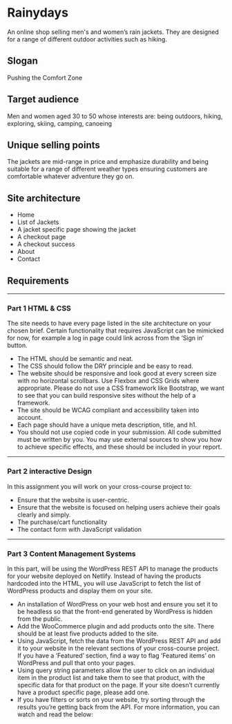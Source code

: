 # Rainydays

An online shop selling men's and women’s rain jackets. They are designed for a range of different outdoor activities such as hiking.

## Slogan
Pushing the Comfort Zone

## Target audience
Men and women aged 30 to 50 whose interests are: being outdoors, hiking, exploring, skiing, camping, canoeing

## Unique selling points
The jackets are mid-range in price and emphasize durability and being suitable for a range of different weather types ensuring customers are comfortable whatever adventure they go on.

## Site architecture
* Home
* List of Jackets
* A jacket specific page showing the jacket
* A checkout page
* A checkout success
* About
* Contact

## Requirements
---
### Part 1 HTML & CSS
The site needs to have every page listed in the site architecture on your chosen brief. Certain functionality that requires JavaScript can be mimicked for now, for example a log in page could link across from the ‘Sign in’ button.
* The HTML should be semantic and neat.
* The CSS should follow the DRY principle and be easy to read.
* The website should be responsive and look good at every screen size with no horizontal scrollbars. Use Flexbox and CSS Grids where appropriate. Please do not use a CSS framework like Bootstrap, we want to see that you can build responsive sites without the help of a framework.
* The site should be WCAG compliant and accessibility taken into account.
* Each page should have a unique meta description, title, and h1.
* You should not use copied code in your submission. All code submitted must be written by you. You may use external sources to show you how to achieve specific effects, and these should be included in your report.
---
### Part 2 interactive Design
In this assignment you will work on your cross-course project to:
* Ensure that the website is user-centric.
* Ensure that the website is focused on helping users achieve their goals clearly and simply.
* The purchase/cart functionality
* The contact form with JavaScript validation
---
### Part 3 Content Management Systems
In this part, will be using the WordPress REST API to manage the products for your website deployed on Netlify. Instead of having the products hardcoded into the HTML, you will use JavaScript to fetch the list of WordPress products and display them on your site.
* An installation of WordPress on your web host and ensure you set it to be headless so that the front-end generated by WordPress is hidden from the public.
* Add the WooCommerce plugin and add products onto the site. There should be at least five products added to the site.
* Using JavaScript, fetch the data from the WordPress REST API and add it to your website in the relevant sections of your cross-course project. If you have a ‘Featured’ section, find a way to flag ‘Featured items’ on WordPress and pull that onto your pages.
* Using query string parameters allow the user to click on an individual item in the product list and take them to see that product, with the specific data for that product on the page. If your site doesn’t currently have a product specific page, please add one.
* If you have filters or sorts on your website, try sorting through the results you’re getting back from the API. For more information, you can watch and read the below:
